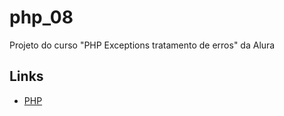 # php_08

Projeto do curso "PHP Exceptions tratamento de erros" da Alura

## Links

- [PHP](https://www.php.net/)
